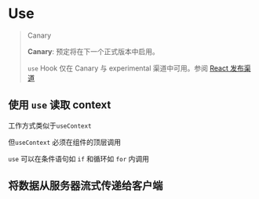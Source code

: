 # Use

> <info icon='experiment'>Canary</info>
>
> **Canary**: 预定将在下一个正式版本中启用。
>
> `use` Hook 仅在 Canary 与 experimental 渠道中可用。参阅 [React 发布渠道](https://zh-hans.react.dev/community/versioning-policy#all-release-channels)

## 使用 `use` 读取 context

工作方式类似于`useContext`

但`useContext` 必须在组件的顶层调用

`use` 可以在条件语句如 `if` 和循环如 `for` 内调用

## 将数据从服务器流式传递给客户端
